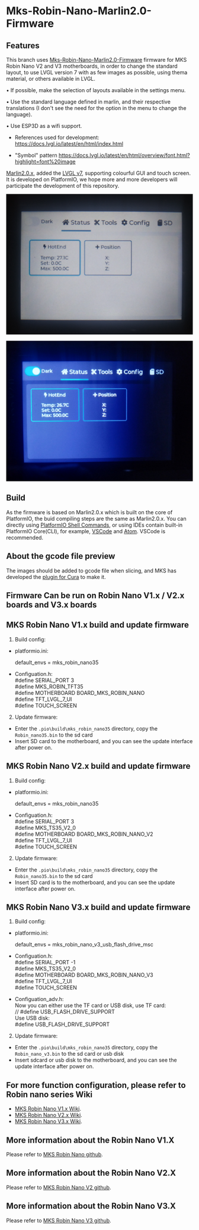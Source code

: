 # Mks-Robin-Nano-Marlin2.0-Firmware
## Features
This branch uses [Mks-Robin-Nano-Marlin2.0-Firmware](https://github.com/makerbase-mks/Mks-Robin-Nano-Marlin2.0-Firmware.git) firmware for MKS Robin Nano V2 and V3 motherboards, in order to change the standard layout, to use LVGL version 7 with as few images as possible, using thema material, or others available in LVGL.

• If possible, make the selection of layouts available in the settings menu.

• Use the standard language defined in marlin, and their respective translations (I don't see the need for the option in the menu to change the language).

• Use ESP3D as a wifi support.

- References used for development:
https://docs.lvgl.io/latest/en/html/index.html

- "Symbol" pattern
https://docs.lvgl.io/latest/en/html/overview/font.html?highlight=font%20image

 [Marlin2.0.x](https://github.com/MarlinFirmware/Marlin), added the [LVGL v7](https://github.com/lvgl/lvgl.git), supporting colourful GUI and touch screen. It is developed on PlatformIO, we hope more and more developers will participate the development of this repository.

![](https://github.com/ThiagoAboo/Mks-Robin-Nano-Marlin2.0-Firmware/blob/LVGL7-material-theme/Images/MKS_Robin_Nano_light.jpg)

![](https://github.com/ThiagoAboo/Mks-Robin-Nano-Marlin2.0-Firmware/blob/LVGL7-material-theme/Images/MKS_Robin_Nano_dark.jpg)

## Build
As the firmware is based on Marlin2.0.x which is built on the core of PlatformIO, the buid compiling steps are the same as Marlin2.0.x. You can directly using [PlatformIO Shell Commands](https://docs.platformio.org/en/latest/core/installation.html#piocore-install-shell-commands), or using IDEs contain built-in PlatformIO Core(CLI), for example, [VSCode](https://docs.platformio.org/en/latest/integration/ide/vscode.html#ide-vscode) and [Atom](https://docs.platformio.org/en/latest/integration/ide/atom.html). VSCode is recommended.

## About the gcode file preview
The images should be added to gcode file when slicing, and MKS has developed the [plugin for Cura](https://github.com/makerbase-mks/mks-wifi-plugin) to make it.

## Firmware Can be run on Robin Nano V1.x / V2.x boards and V3.x boards
## MKS Robin Nano V1.x build and update firmware

1. Build config:
     
- platformio.ini: 
     
     default_envs = mks_robin_nano35    
- Configuation.h:  
     #define SERIAL_PORT 3  
     #define MKS_ROBIN_TFT35  
     #define MOTHERBOARD BOARD_MKS_ROBIN_NANO  
     #define TFT_LVGL_7_UI  
     #define TOUCH_SCREEN  

2. Update firmware:
   
- Enter the `.pio\build\mks_robin_nano35` directory, copy the `Robin_nano35.bin` to the sd card
- Insert SD card to the motherboard, and you can see the update interface after power on.   

## MKS Robin Nano V2.x build and update firmware

1. Build config:
     
- platformio.ini: 
     
     default_envs = mks_robin_nano35    
- Configuation.h:   
     #define SERIAL_PORT 3  
     #define MKS_TS35_V2_0  
     #define MOTHERBOARD BOARD_MKS_ROBIN_NANO_V2     
     #define TFT_LVGL_7_UI  
     #define TOUCH_SCREEN  

2. Update firmware:
   
- Enter the `.pio\build\mks_robin_nano35` directory, copy the `Robin_nano35.bin` to the sd card
- Insert SD card is to the motherboard, and you can see the update interface after power on.   

## MKS Robin Nano V3.x build and update firmware

1. Build config:
     
- platformio.ini: 
     
     default_envs = mks_robin_nano_v3_usb_flash_drive_msc
- Configuation.h:   
     #define SERIAL_PORT -1  
     #define MKS_TS35_V2_0  
     #define MOTHERBOARD BOARD_MKS_ROBIN_NANO_V3     
     #define TFT_LVGL_7_UI  
     #define TOUCH_SCREEN

- Configuation_adv.h:    
     Now you can either use the TF card or USB disk, use TF card:   
    // #define USB_FLASH_DRIVE_SUPPORT  
    Use USB disk:  
     #define USB_FLASH_DRIVE_SUPPORT  

2. Update firmware:
   
- Enter the `.pio\build\mks_robin_nano35` directory, copy the `Robin_nano_v3.bin` to the sd card or usb disk
- Insert sdcard or usb disk to the motherboard, and you can see the update interface after power on.  

## For more function configuration, please refer to Robin nano series Wiki
- [MKS Robin Nano V1.x Wiki](https://github.com/makerbase-mks/MKS-Robin-Nano-V1.X/wiki). 
- [MKS Robin Nano V2.x Wiki](https://github.com/makerbase-mks/MKS-Robin-Nano-V2.X/wiki). 
- [MKS Robin Nano V3.x Wiki](https://github.com/makerbase-mks/MKS-Robin-Nano-V3.X/wiki).

## More information about the Robin Nano V1.X
Please refer to [MKS Robin Nano github](https://github.com/makerbase-mks/MKS-Robin-Nano-V1.X).

##  More information about the Robin Nano V2.X
Please refer to [MKS Robin Nano V2 github](https://github.com/makerbase-mks/MKS-Robin-Nano-V2).

##  More information about the Robin Nano V3.X
Please refer to [MKS Robin Nano V3 github](https://github.com/makerbase-mks/MKS-Robin-Nano-V3.X).

